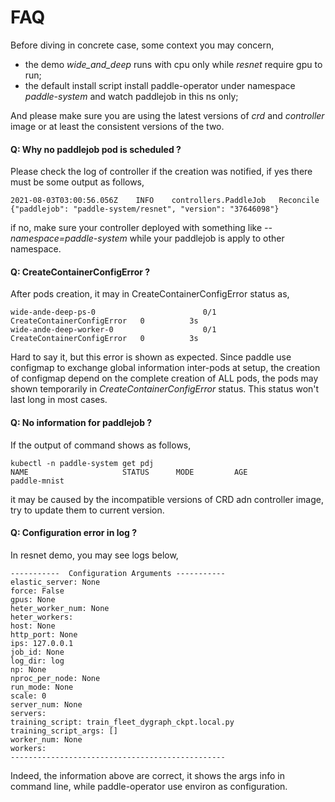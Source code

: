 # FAQ

Before diving in concrete case, some context you may concern,

* the demo *wide_and_deep* runs with cpu only while *resnet* require gpu to run;
* the default install script install paddle-operator under namespace *paddle-system* and watch paddlejob in this ns only;

And please make sure you are using the latest versions of *crd* and *controller* image or at least the consistent versions of the two.

#### Q: Why no paddlejob pod is scheduled ?

Please check the log of controller if the creation was notified, if yes there must be some output as follows,
```
2021-08-03T03:00:56.056Z	INFO	controllers.PaddleJob	Reconcile	{"paddlejob": "paddle-system/resnet", "version": "37646098"}
```
if no, make sure your controller deployed with something like *--namespace=paddle-system* while your paddlejob is apply to other namespace.

#### Q: CreateContainerConfigError ?
After pods creation, it may in CreateContainerConfigError status as,
```
wide-ande-deep-ps-0                        0/1     CreateContainerConfigError   0          3s
wide-ande-deep-worker-0                    0/1     CreateContainerConfigError   0          3s
```
Hard to say it, but this error is shown as expected. 
Since paddle use configmap to exchange global information inter-pods at setup, the creation of configmap depend on the complete creation of ALL pods, 
the pods may shown temporarily in *CreateContainerConfigError* status. This status won't last long in most cases.


#### Q: No information for paddlejob ?

If the output of command shows as follows,
```
kubectl -n paddle-system get pdj
NAME                     STATUS      MODE         AGE
paddle-mnist
```
it may be caused by the incompatible versions of CRD adn controller image, try to update them to current version.

#### Q: Configuration error in log ?
In resnet demo, you may see logs below,

```
-----------  Configuration Arguments -----------
elastic_server: None
force: False
gpus: None
heter_worker_num: None
heter_workers:
host: None
http_port: None
ips: 127.0.0.1
job_id: None
log_dir: log
np: None
nproc_per_node: None
run_mode: None
scale: 0
server_num: None
servers:
training_script: train_fleet_dygraph_ckpt.local.py
training_script_args: []
worker_num: None
workers:
------------------------------------------------
```
Indeed, the information above are correct, it shows the args info in command line, while paddle-operator use environ as configuration.

